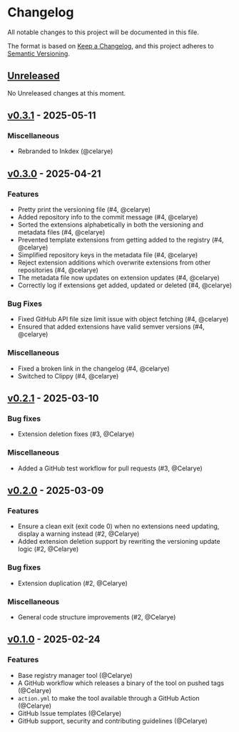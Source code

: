 # Changelog

All notable changes to this project will be documented in this file.

The format is based on [Keep a Changelog](https://keepachangelog.com/en/1.1.0/),
and this project adheres to [Semantic Versioning](https://semver.org/spec/v2.0.0.html).

## [Unreleased]

No Unreleased changes at this moment.

## [v0.3.1] - 2025-05-11

### Miscellaneous

- Rebranded to Inkdex (@celarye)

## [v0.3.0] - 2025-04-21

### Features

- Pretty print the versioning file (#4, @celarye)
- Added repository info to the commit message (#4, @celarye)
- Sorted the extensions alphabetically in both the versioning and metadata files (#4, @celarye)
- Prevented template extensions from getting added to the registry (#4, @celarye)
- Simplified repository keys in the metadata file (#4, @celarye)
- Reject extension additions which overwrite extensions from other repositories (#4, @celarye)
- The metadata file now updates on extension updates (#4, @celarye)
- Correctly log if extensions get added, updated or deleted (#4, @celarye)

### Bug Fixes

- Fixed GitHub API file size limit issue with object fetching (#4, @celarye)
- Ensured that added extensions have valid semver versions (#4, @celarye)

### Miscellaneous

- Fixed a broken link in the changelog (#4, @celarye)
- Switched to Clippy (#4, @celarye)

## [v0.2.1] - 2025-03-10

### Bug fixes

- Extension deletion fixes (#3, @Celarye)

### Miscellaneous

- Added a GitHub test workflow for pull requests (#3, @Celarye)

## [v0.2.0] - 2025-03-09

### Features

- Ensure a clean exit (exit code 0) when no extensions need updating, display a warning instead (#2, @Celarye)
- Added extension deletion support by rewriting the versioning update logic (#2, @Celarye)

### Bug fixes

- Extension duplication (#2, @Celarye)

### Miscellaneous

- General code structure improvements (#2, @Celarye)

## [v0.1.0] - 2025-02-24

### Features

- Base registry manager tool (@Celarye)
- A GitHub workflow which releases a binary of the tool on pushed tags (@Celarye)
- `action.yml` to make the tool available through a GitHub Action (@Celarye)
- GitHub Issue templates (@Celarye)
- GitHub support, security and contributing guidelines (@Celarye)

[Unreleased]: https://github.com/inkdex/registry-manager/compare/v0.3.1...HEAD
[v0.3.1]: https://github.com/inkdex/registry-manager/compare/v0.3.0...v0.3.1
[v0.3.0]: https://github.com/inkdex/registry-manager/compare/v0.2.1...v0.3.0
[v0.2.1]: https://github.com/inkdex/registry-manager/compare/v0.2.0...v0.2.1
[v0.2.0]: https://github.com/inkdex/registry-manager/compare/v0.1.0...v0.2.0
[v0.1.0]: https://github.com/inkdex/registry-manager/releases/tag/v0.1.0
